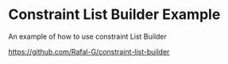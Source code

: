 # Constraint List Builder Example
An example of how to use constraint List Builder

https://github.com/Rafal-G/constraint-list-builder

